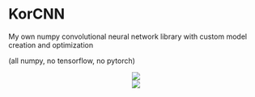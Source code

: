 # KorCNN
My own numpy convolutional neural network library with custom model creation and optimization

(all numpy, no tensorflow, no pytorch)

<div style="text-align:center"><img src="https://user-images.githubusercontent.com/62809012/119201871-b1a46d00-ba5d-11eb-8b96-2ecf0b52b068.png" /></div>

<div style="text-align:center"><img src="https://user-images.githubusercontent.com/62809012/119168384-d59c8a00-ba2e-11eb-96cb-694cbdf934dd.png" /></div>

